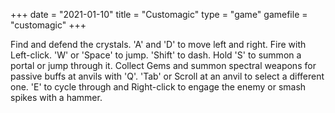 +++
date = "2021-01-10"
title = "Customagic"
type = "game"
gamefile = "customagic"
+++

Find and defend the crystals. 'A' and 'D' to move left and right. Fire with Left-click. 'W' or 'Space' to jump. 'Shift' to dash. Hold 'S' to summon a portal or jump through it. Collect Gems and summon spectral weapons for passive buffs at anvils with 'Q'. 'Tab' or Scroll at an anvil to select a different one. 'E' to cycle through and Right-click to engage the enemy or smash spikes with a hammer.  
